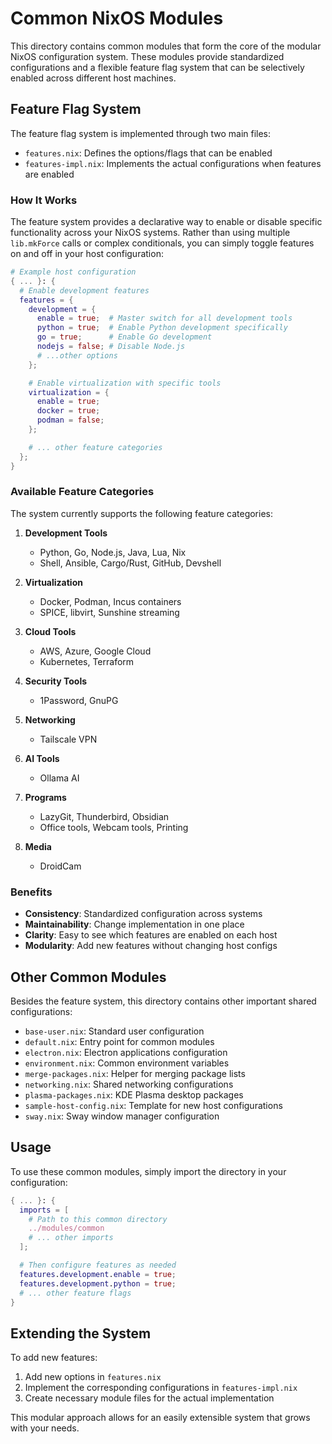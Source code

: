 # Common NixOS Modules

This directory contains common modules that form the core of the modular NixOS configuration system. These modules provide standardized configurations and a flexible feature flag system that can be selectively enabled across different host machines.

## Feature Flag System

The feature flag system is implemented through two main files:

- `features.nix`: Defines the options/flags that can be enabled
- `features-impl.nix`: Implements the actual configurations when features are enabled

### How It Works

The feature system provides a declarative way to enable or disable specific functionality across your NixOS systems. Rather than using multiple `lib.mkForce` calls or complex conditionals, you can simply toggle features on and off in your host configuration:

```nix
# Example host configuration
{ ... }: {
  # Enable development features
  features = {
    development = {
      enable = true;  # Master switch for all development tools
      python = true;  # Enable Python development specifically
      go = true;      # Enable Go development
      nodejs = false; # Disable Node.js
      # ...other options
    };

    # Enable virtualization with specific tools
    virtualization = {
      enable = true;
      docker = true;
      podman = false;
    };

    # ... other feature categories
  };
}
```

### Available Feature Categories

The system currently supports the following feature categories:

1. **Development Tools**
   - Python, Go, Node.js, Java, Lua, Nix
   - Shell, Ansible, Cargo/Rust, GitHub, Devshell

2. **Virtualization**
   - Docker, Podman, Incus containers
   - SPICE, libvirt, Sunshine streaming

3. **Cloud Tools**
   - AWS, Azure, Google Cloud
   - Kubernetes, Terraform

4. **Security Tools**
   - 1Password, GnuPG

5. **Networking**
   - Tailscale VPN

6. **AI Tools**
   - Ollama AI

7. **Programs**
   - LazyGit, Thunderbird, Obsidian
   - Office tools, Webcam tools, Printing

8. **Media**
   - DroidCam

### Benefits

- **Consistency**: Standardized configuration across systems
- **Maintainability**: Change implementation in one place
- **Clarity**: Easy to see which features are enabled on each host
- **Modularity**: Add new features without changing host configs

## Other Common Modules

Besides the feature system, this directory contains other important shared configurations:

- `base-user.nix`: Standard user configuration
- `default.nix`: Entry point for common modules
- `electron.nix`: Electron applications configuration
- `environment.nix`: Common environment variables
- `merge-packages.nix`: Helper for merging package lists
- `networking.nix`: Shared networking configurations
- `plasma-packages.nix`: KDE Plasma desktop packages
- `sample-host-config.nix`: Template for new host configurations
- `sway.nix`: Sway window manager configuration

## Usage

To use these common modules, simply import the directory in your configuration:

```nix
{ ... }: {
  imports = [
    # Path to this common directory
    ../modules/common
    # ... other imports
  ];

  # Then configure features as needed
  features.development.enable = true;
  features.development.python = true;
  # ... other feature flags
}
```

## Extending the System

To add new features:

1. Add new options in `features.nix`
2. Implement the corresponding configurations in `features-impl.nix`
3. Create necessary module files for the actual implementation

This modular approach allows for an easily extensible system that grows with your needs.
